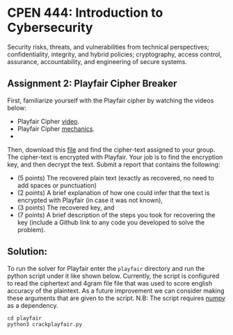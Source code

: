 # CPEN 444: Introduction to Cybersecurity
Security risks, threats, and vulnerabilities from technical perspectives; confidentiality, integrity, and hybrid policies; cryptography, access control, assurance, accountability, and engineering of secure systems.

## Assignment 2: Playfair Cipher Breaker
First, familiarize yourself with the Playfair cipher by watching the videos below:

- Playfair Cipher [video](https://www.youtube.com/watch?v=quKhvu2tPy8).
- Playfair Cipher [mechanics](https://www.dropbox.com/s/2uykh1e24k5hr10/02-Playfair%20Cipher.pdf).
- 
Then, download this [file](https://blogs.ubc.ca/cpen442/files/2022/08/cipher2.txt) and find the cipher-text assigned to your group. The cipher-text is encrypted with Playfair. Your job is to find the encryption key, and then decrypt the text. Submit a report that contains the following:

- (5 points) The recovered plain text (exactly as recovered, no need to add spaces or punctuation)
- (2 points) A brief explanation of how one could infer that the text is encrypted with Playfair (in case it was not known),
- (3 points) The recovered key, and
- (7 points) A brief description of the steps you took for recovering the key (include a Github link to any code you developed to solve the problem).

## Solution:
To run the solver for Playfair enter the `playfair` directory and run the python script under it like shown below. Currently, the script
is configured to read the ciphertext and 4gram file file that was used to score english accuracy of the plaintext. As a future improvement
we can consider making these arguments that are given to the script.
N.B: The script requires [numpy](https://numpy.org/doc/stable/index.html) as a dependency.

```
cd playfair
python3 crackplayfair.py
```
